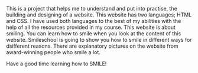 This is a project that helps me to understand and put into practise, the building and designing of a website.
This website has two languages; HTML and CSS.
I have used both languages to the best of my abilities with the help of all the resources provided in my course.
This website is about smiling. You can learn how to smile when you look at the content of this website.
Smileschool is going to show you how to smile in different ways for dsifferent reasons. 
There are explanatory pictures on the website from award-winning people who smile a lot.

Have a good time learning how to SMILE!

